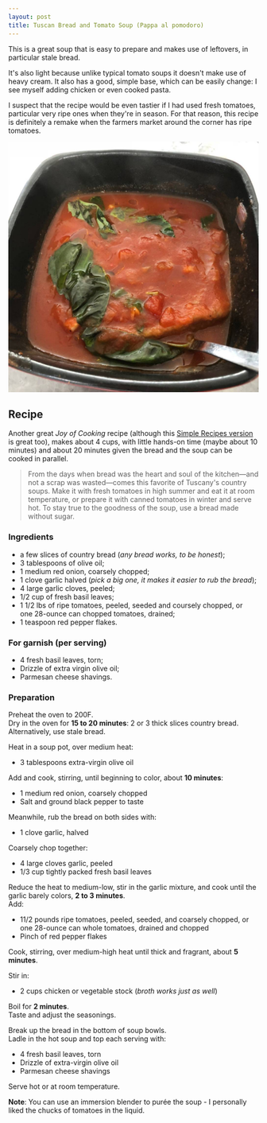 ```yaml
---
layout: post
title: Tuscan Bread and Tomato Soup (Pappa al pomodoro)
---
```


This is a great soup that is easy to prepare and makes use
of leftovers, in particular stale bread.

It's also light because unlike typical tomato soups it doesn't make use
of heavy cream. It also has a good, simple base, which can be easily
change: I see myself adding chicken or even cooked pasta.

I suspect that the recipe would be even tastier if I had used fresh tomatoes,
particular very ripe ones when they're in season. For that reason, this
recipe is definitely a remake when the farmers market around the corner has
ripe tomatoes.

![Tuscan Bread and Tomato Soup](/assets/2018-tuscan_tomato_soup.jpg)

## Recipe

Another great *Joy of Cooking* recipe (although this
[Simple Recipes version](https://www.simplyrecipes.com/recipes/tomato_and_bread_soup_pappa_al_pomodoro/)
is great too), makes about 4 cups, with little
hands-on time (maybe about 10 minutes) and about 20 minutes given
the bread and the soup can be cooked in parallel.

> From the days when bread was the heart and soul of
the kitchen—and not a scrap was wasted—comes this
favorite of Tuscany's country soups. Make it with fresh
tomatoes in high summer and eat it at room temperature,
or prepare it with canned tomatoes in winter and
serve hot. To stay true to the goodness of the soup, use
a bread made without sugar.

### Ingredients

* a few slices of country bread (*any bread works, to be honest*);
* 3 tablespoons of olive oil;
* 1 medium red onion, coarsely chopped;
* 1 clove garlic halved (*pick a big one, it makes it easier to rub the bread*);
* 4 large garlic cloves, peeled;
* 1/2 cup of fresh basil leaves;
* 1 1/2 lbs of ripe tomatoes, peeled, seeded and coursely chopped, or  
  one 28-ounce can chopped tomatoes, drained;
* 1 teaspoon red pepper flakes.

### For garnish (per serving)

* 4 fresh basil leaves, torn;
* Drizzle of extra virgin olive oil;
* Parmesan cheese shavings.

### Preparation

Preheat the oven to 200F.  
Dry in the oven for **15 to 20 minutes**:
2 or 3 thick slices country bread.  
Alternatively, use stale bread.

Heat in a soup pot, over medium heat:

* 3 tablespoons extra-virgin olive oil

Add and cook, stirring, until beginning to color, about **10 minutes**:

* 1 medium red onion, coarsely chopped
* Salt and ground black pepper to taste

Meanwhile, rub the bread on both sides with:

* 1 clove garlic, halved

Coarsely chop together:

* 4 large cloves garlic, peeled
* 1/3 cup tightly packed fresh basil leaves

Reduce the heat to medium-low, stir in the garlic mixture,
and cook until the garlic barely colors,
**2 to 3 minutes**.  
Add:

* 11/2 pounds ripe tomatoes, peeled, seeded, and
  coarsely chopped, or one 28-ounce can whole
  tomatoes, drained and chopped
* Pinch of red pepper flakes

Cook, stirring, over medium-high heat until thick and
fragrant, about **5 minutes**.  

Stir in:

* 2 cups chicken or vegetable stock (*broth works just as well*)

Boil for **2 minutes**.  
Taste and adjust the seasonings.

Break up the bread in the bottom of soup bowls.  
Ladle in the hot soup and top each serving with:

* 4 fresh basil leaves, torn
* Drizzle of extra-virgin olive oil
* Parmesan cheese shavings

Serve hot or at room temperature.

**Note**: You can use an immersion blender to purée the soup - I personally liked
the chucks of tomatoes in the liquid.
